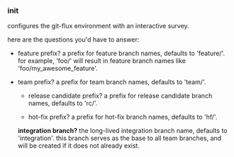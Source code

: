 
### init

configures the git-flux environment with an interactive survey.

here are the questions you'd have to answer:

 - feature prefix?
   a prefix for feature branch names, defaults to 'feature/'. 
   for example, 'foo/' will result in feature branch names like 'foo/my_awesome_feature'.

 - team prefix?
      a prefix for team branch names, defaults to 'team/'.

    - release candidate prefix?
      a prefix for release candidate branch names, defaults to 'rc/'.

    - hot-fix prefix?
   a prefix for hot-fix branch names, defaults to 'hf/'.

   **integration branch?**
      the long-lived integration branch name, defaults to 'integration'. 
      this branch serves as the base to all team branches, and will be created if it does not already exist.
 